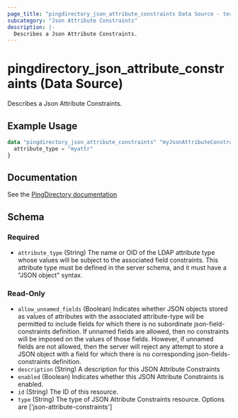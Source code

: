 ```yaml
---
page_title: "pingdirectory_json_attribute_constraints Data Source - terraform-provider-pingdirectory"
subcategory: "Json Attribute Constraints"
description: |-
  Describes a Json Attribute Constraints.
---
```


# pingdirectory_json_attribute_constraints (Data Source)

Describes a Json Attribute Constraints.

## Example Usage

```terraform
data "pingdirectory_json_attribute_constraints" "myJsonAttributeConstraints" {
  attribute_type = "myattr"
}
```

## Documentation
See the [PingDirectory documentation](https://docs.pingidentity.com/r/en-us/pingdirectory-93/pd_ds_config_json_attr_constraints)

<!-- schema generated by tfplugindocs -->
## Schema

### Required

- `attribute_type` (String) The name or OID of the LDAP attribute type whose values will be subject to the associated field constraints. This attribute type must be defined in the server schema, and it must have a "JSON object" syntax.

### Read-Only

- `allow_unnamed_fields` (Boolean) Indicates whether JSON objects stored as values of attributes with the associated attribute-type will be permitted to include fields for which there is no subordinate json-field-constraints definition. If unnamed fields are allowed, then no constraints will be imposed on the values of those fields. However, if unnamed fields are not allowed, then the server will reject any attempt to store a JSON object with a field for which there is no corresponding json-fields-constraints definition.
- `description` (String) A description for this JSON Attribute Constraints
- `enabled` (Boolean) Indicates whether this JSON Attribute Constraints is enabled.
- `id` (String) The ID of this resource.
- `type` (String) The type of JSON Attribute Constraints resource. Options are ['json-attribute-constraints']


